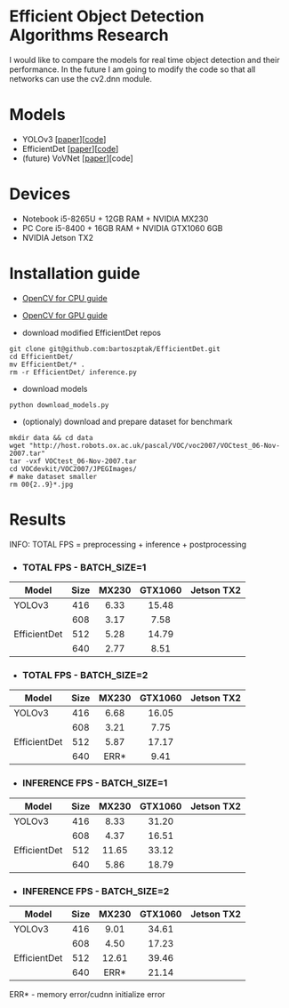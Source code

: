 # Efficient Object Detection Algorithms Research
I would like to compare the models for real time object detection and their performance.
In the future I am going to modify the code so that all networks can use the cv2.dnn module.

# Models
* YOLOv3 [[paper](https://arxiv.org/pdf/1804.02767.pdf)][[code](https://pjreddie.com/darknet/yolo/)]
* EfficientDet [[paper](https://arxiv.org/pdf/1911.09070.pdf)][[code](https://github.com/xuannianz/EfficientDet)]
* (future) VoVNet [[paper](https://arxiv.org/pdf/1904.09730v1.pdf)][code]

# Devices
* Notebook i5-8265U + 12GB RAM + NVIDIA MX230
* PC Core i5-8400 + 16GB RAM + NVIDIA GTX1060 6GB
* NVIDIA Jetson TX2

# Installation guide
* [OpenCV for CPU guide](https://github.com/bartoszptak/Efficient_Object_Detection_Algorithms_Research/blob/master/INSTALLATION_GUIDE.md#opencv-for-cpu-guide)
* [OpenCV for GPU guide](https://github.com/bartoszptak/Efficient_Object_Detection_Algorithms_Research/blob/master/INSTALLATION_GUIDE.md#opencv-for-gpu-guide)

* download modified EfficientDet repos
```
git clone git@github.com:bartoszptak/EfficientDet.git
cd EfficientDet/
mv EfficientDet/* .
rm -r EfficientDet/ inference.py
```

* download models
```
python download_models.py
```

* (optionaly) download and prepare dataset for benchmark
```
mkdir data && cd data
wget "http://host.robots.ox.ac.uk/pascal/VOC/voc2007/VOCtest_06-Nov-2007.tar"
tar -vxf VOCtest_06-Nov-2007.tar
cd VOCdevkit/VOC2007/JPEGImages/
# make dataset smaller
rm 00{2..9}*.jpg

```

# Results
INFO: TOTAL FPS = preprocessing + inference + postprocessing

* ### TOTAL FPS - BATCH_SIZE=1
| Model        | Size | MX230 | GTX1060 | Jetson TX2 |
|--------------|:----:|:-----:|:-------:|:----------:|
| YOLOv3       |  416 |  6.33 | 15.48 |            |
|              |  608 |  3.17 |  7.58 |            |
| EfficientDet |  512 |  5.28 |  14.79 |            |
|              |  640 |  2.77 |  8.51  |            |

* ### TOTAL FPS - BATCH_SIZE=2
| Model        | Size | MX230 | GTX1060 | Jetson TX2 |
|--------------|:----:|:-----:|:-------:|:----------:|
| YOLOv3       |  416 |  6.68 |  16.05 |            |
|              |  608 |  3.21 |  7.75 |            |
| EfficientDet |  512 |  5.87 | 17.17  |            |
|              |  640 |  ERR*  | 9.41  |            |

* ### INFERENCE FPS - BATCH_SIZE=1
| Model        | Size | MX230 | GTX1060 | Jetson TX2 |
|--------------|:----:|:-----:|:-------:|:----------:|
| YOLOv3       |  416 |  8.33 |  31.20 |            |
|              |  608 |  4.37 | 16.51 |            |
| EfficientDet |  512 | 11.65 | 33.12 |            |
|              |  640 |  5.86 |  18.79 |            |

* ### INFERENCE FPS - BATCH_SIZE=2
| Model        | Size | MX230 | GTX1060 | Jetson TX2 |
|--------------|:----:|:-----:|:-------:|:----------:|
| YOLOv3       |  416 |  9.01 |  34.61  |            |
|              |  608 |  4.50 |  17.23  |            |
| EfficientDet |  512 | 12.61 |  39.46  |            |
|              |  640 |  ERR*  |  21.14  |            |

ERR* - memory error/cudnn initialize error
